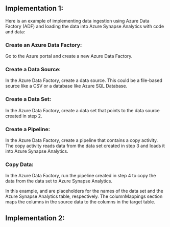 <b><h2>Implementation 1:</b></h2>
Here is an example of implementing data ingestion using Azure Data Factory (ADF) and loading the data into Azure Synapse Analytics with code and data:

<b><h3>Create an Azure Data Factory:</b></h3> Go to the Azure portal and create a new Azure Data Factory.

<b><h3>Create a Data Source:</b></h3> In the Azure Data Factory, create a data source. This could be a file-based source like a CSV or a database like Azure SQL Database.

<b><h3>Create a Data Set:</b></h3> In the Azure Data Factory, create a data set that points to the data source created in step 2.

<b><h3>Create a Pipeline:</b></h3> In the Azure Data Factory, create a pipeline that contains a copy activity. The copy activity reads data from the data set created in step 3 and loads it into Azure Synapse Analytics.

<b><h3>Copy Data:</b></h3> In the Azure Data Factory, run the pipeline created in step 4 to copy the data from the data set to Azure Synapse Analytics.


In this example, <dataSetName> and <synapseTableName> are placeholders for the names of the data set and the Azure Synapse Analytics table, respectively. The columnMappings section maps the columns in the source data to the columns in the target table.


<b><h2>Implementation 2:</b></h2>